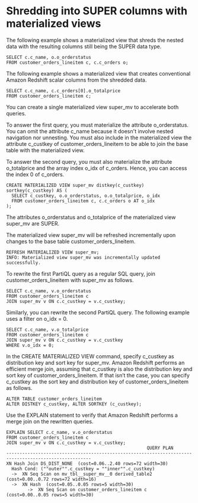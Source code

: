 # Shredding into SUPER columns with materialized views<a name="r_shred_super"></a>

The following example shows a materialized view that shreds the nested data with the resulting columns still being the SUPER data type\.

```
SELECT c.c_name, o.o_orderstatus
FROM customer_orders_lineitem c, c.c_orders o;
```

The following example shows a materialized view that creates conventional Amazon Redshift scalar columns from the shredded data\.

```
SELECT c.c_name, c.c_orders[0].o_totalprice
FROM customer_orders_lineitem c;
```

You can create a single materialized view super\_mv to accelerate both queries\.

To answer the first query, you must materialize the attribute o\_orderstatus\. You can omit the attribute c\_name because it doesn't involve nested navigation nor unnesting\. You must also include in the materialized view the attribute c\_custkey of customer\_orders\_lineitem to be able to join the base table with the materialized view\.

To answer the second query, you must also materialize the attribute o\_totalprice and the array index o\_idx of c\_orders\. Hence, you can access the index 0 of c\_orders\.

```
CREATE MATERIALIZED VIEW super_mv distkey(c_custkey) sortkey(c_custkey) AS (
  SELECT c_custkey, o.o_orderstatus, o.o_totalprice, o_idx
  FROM customer_orders_lineitem c, c.c_orders o AT o_idx
);
```

The attributes o\_orderstatus and o\_totalprice of the materialized view super\_mv are SUPER\.

The materialized view super\_mv will be refreshed incrementally upon changes to the base table customer\_orders\_lineitem\.

```
REFRESH MATERIALIZED VIEW super_mv;
INFO: Materialized view super_mv was incrementally updated successfully.
```

To rewrite the first PartiQL query as a regular SQL query, join customer\_orders\_lineitem with super\_mv as follows\.

```
SELECT c.c_name, v.o_orderstatus
FROM customer_orders_lineitem c 
JOIN super_mv v ON c.c_custkey = v.c_custkey;
```

Similarly, you can rewrite the second PartiQL query\. The following example uses a filter on o\_idx = 0\.

```
SELECT c.c_name, v.o_totalprice
FROM customer_orders_lineitem c 
JOIN super_mv v ON c.c_custkey = v.c_custkey
WHERE v.o_idx = 0;
```

In the CREATE MATERIALIZED VIEW command, specify c\_custkey as distribution key and sort key for super\_mv\. Amazon Redshift performs an efficient merge join, assuming that c\_custkey is also the distribution key and sort key of customer\_orders\_lineitem\. If that isn’t the case, you can specify c\_custkey as the sort key and distribution key of customer\_orders\_lineitem as follows\.

```
ALTER TABLE customer_orders_lineitem
ALTER DISTKEY c_custkey, ALTER SORTKEY (c_custkey);
```

Use the EXPLAIN statement to verify that Amazon Redshift performs a merge join on the rewritten queries\.

```
EXPLAIN SELECT c.c_name, v.o_orderstatus
FROM customer_orders_lineitem c
JOIN super_mv v ON c.c_custkey = v.c_custkey;
                                                     QUERY PLAN                                              
------------------------------------------------------------------------------------------------------ 
XN Hash Join DS_DIST_NONE  (cost=0.06..2.40 rows=72 width=30)
  Hash Cond: (""outer"".c_custkey = ""inner"".c_custkey)
  ->  XN Seq Scan on mv_tbl__super_mv__0 derived_table2  (cost=0.00..0.72 rows=72 width=16)
  ->  XN Hash  (cost=0.05..0.05 rows=5 width=30)
        ->  XN Seq Scan on customer_orders_lineitem c  (cost=0.00..0.05 rows=5 width=30)
```
